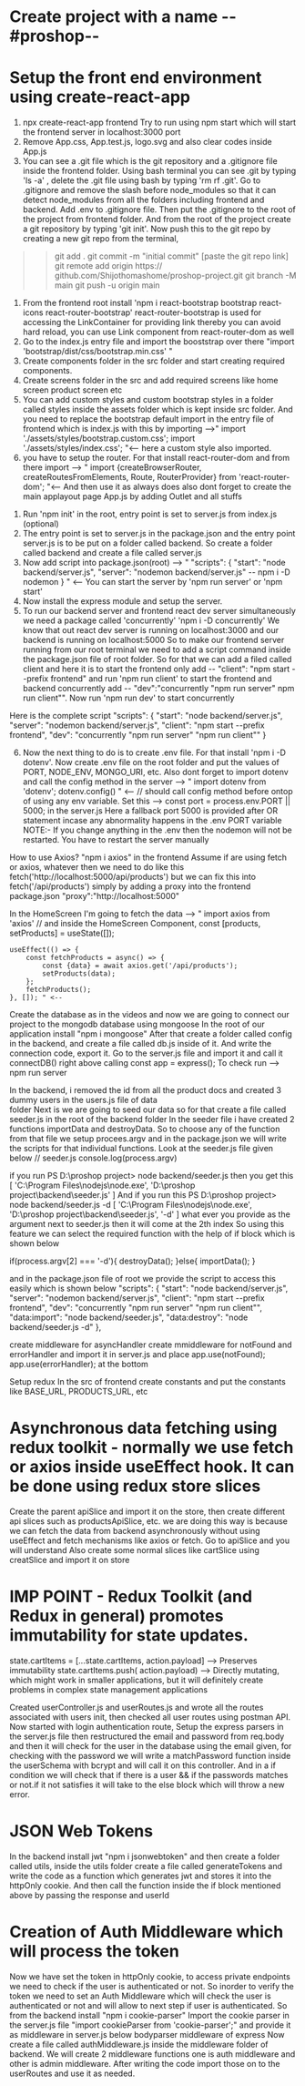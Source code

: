 <!-- FRONTEND -->

# Create project with a name --#proshop--
# Setup the front end environment using create-react-app

  1. npx create-react-app frontend
      Try to run using npm start which will start the frontend server in localhost:3000 port
  2. Remove App.css, App.test.js, logo.svg and also clear codes inside App.js
  3. You can see a .git file which is the git repository and a .gitignore file inside the frontend folder. Using bash terminal you can see .git by typing 'ls -a' , delete the .git file using bash by typing 'rm rf .git'. Go to .gitignore and remove the slash before node_modules so that it can detect node_modules from all the folders including frontend and backend. Add .env to .gitignore file. Then put the .gitignore to the root of the project from frontend folder. And from the root of the project create a git repository by typing 'git init'.
  Now push this to the git repo by creating a new git repo
  from the terminal, 
   >> git add .
   >> git commit -m "initial commit"
   >> [paste the git repo link] git remote add origin https://  github.com/Shijothomashome/proshop-project.git
   >> git branch -M main
   >> git push -u origin main

<!-- Header & footer components -->
 1. From the frontend root install 'npm i react-bootstrap bootstrap react-icons react-router-bootstrap'  react-router-bootstrap is used for accessing the LinkContainer for providing link thereby you can avoid hard reload, you can use Link component from react-router-dom as well 
 2. Go to the index.js entry file and import the booststrap over there "import 'bootstrap/dist/css/bootstrap.min.css' "
 3. Create components folder in the src folder and start creating required components.
 4. Create screens folder in the src and add required screens like home screen product screen etc
 5. You can add custom styles and custom bootstrap styles in a folder called styles inside the assets folder which is kept inside src folder. And you need to replace the bootstrap default import in the entry file of frontend which is index.js with this by importing -->" import './assets/styles/bootstrap.custom.css';
import './assets/styles/index.css'; "<-- here a custom style also imported.
 6. you have to setup the router. For that install react-router-dom and from there import --> " import {createBrowserRouter, createRoutesFromElements, Route, RouterProvider} from 'react-router-dom'; "<--
 And then use it as always does also dont forget to create the main applayout page App.js by adding Outlet and all stuffs


<!-- BACKEND -->

  1. Run 'npm init' in the root, entry point is set to server.js from index.js (optional)
  2. The entry point is set to server.js in the package.json and the entry point server.js is to be put on a folder called backend. So create a folder called backend and create a file called server.js
  3. Now add script into package.json(root) --> "  "scripts": {
    "start": "node backend/server.js",
    "server": "nodemon backend/server.js" -- npm i -D nodemon
  } " <-- You can start the server by 'npm run server' or 'npm start'
  4. Now install the express module and setup the server.
  5. To run our backend server and frontend react dev server simultaneously we need a package called 'concurrently'
  'npm i -D concurrently'
  We know that out react dev server is running on localhost:3000 and our backend is running on localhost:5000
  So to make our frontend server running from our root terminal we need to add a script command inside the package.json file of root folder. So for that we can add a filed called client and here it is
  to start the frontend only add -- "client": "npm start --prefix frontend" and run 'npm run client'
  to start the frontend and backend concurrently add -- "dev":"concurrently \"npm run server\" npm run client\"". Now run 'npm run dev' to start concurrently

  Here is the complete script
    "scripts": {
    "start": "node backend/server.js",
    "server": "nodemon backend/server.js",
    "client": "npm start --prefix frontend",
    "dev": "concurrently \"npm run server\" \"npm run client\""
  }

  6. Now the next thing to do is to create .env file. For that install 'npm i -D dotenv'. Now create .env file on the root folder and put the values of PORT, NODE_ENV, MONGO_URI, etc. Also dont forget to import dotenv and call the config method  in the server 
 --> " import dotenv from 'dotenv';
dotenv.config() " <-- // should call config method before ontop of using any env variable.
Set this --> const port = process.env.PORT || 5000; in the server.js Here a fallback port 5000 is provided after OR statement incase any abnormality happens in the .env PORT variable
NOTE:- If you change anything in the .env then the nodemon will not be restarted. You have to restart the server manually
 


<!-- FRONTEND -->
How to use Axios?
"npm i axios" in the frontend
Assume if are using fetch or axios, whatever then we need to do like this
fetch('http://localhost:5000/api/products') but we can fix this into fetch('/api/products') simply by adding a proxy into the frontend package.json  "proxy":"http://localhost:5000"

In the HomeScreen I'm going to fetch the data 
--> " import axios from 'axios'
// and inside the HomeScreen Component,
const [products, setProducts] = useState([]);

    useEffect(() => {
        const fetchProducts = async() => {
            const {data} = await axios.get('/api/products');
            setProducts(data);
        };
        fetchProducts();
    }, []); " <--


<!-- MONGOOSE SETUP -->
Create the database as in the videos and now we are going to connect our project to the mongodb database using mongoose
In the root of our application install "npm i mongoose"
After that create a folder called config in the backend, and create a file called db.js inside of it. And write the connection code, export it. Go to the server.js file and import it and call it connectDB() right above calling const app = express();
To check run --> npm run server


<!-- BACKEND -->
  In the backend, i removed the id from all the product docs
  and created 3 dummy users in the users.js file of data    
   folder
  Next is we are going to seed our data so for that create a file called seeder.js in the root of the backend folder
  In the seeder file i have created 2 functions importData and destroyData. So to choose any of the function from that file we setup procees.argv
  and in the package.json we will write the scripts for that individual functions. Look at the seeder.js file given below
  // seeder.js
  console.log(process.argv)

if you run 
PS D:\proshop project> node backend/seeder.js then you get this
[
  'C:\\Program Files\\nodejs\\node.exe',
  'D:\\proshop project\\backend\\seeder.js'
]
And if you run this 
PS D:\proshop project> node backend/seeder.js -d
[
  'C:\\Program Files\\nodejs\\node.exe',
  'D:\\proshop project\\backend\\seeder.js',
  '-d'
] 
what ever you provide as the argument next to seeder.js then it will come at the 2th index
So using this feature we can select the required function with the help of if block which is
shown below

if(process.argv[2] === '-d'){
    destroyData();
}else{
    importData();
}

and in the package.json file of root we provide the script to access this easily which is shown below
"scripts": {
    "start": "node backend/server.js",
    "server": "nodemon backend/server.js",
    "client": "npm start --prefix frontend",
    "dev": "concurrently \"npm run server\" \"npm run 
      client\"",
    "data:import": "node backend/seeder.js",
    "data:destroy": "node backend/seeder.js -d"
  },

create middleware for asyncHandler
create mmiddleware for notFound and errorHandler and import it in server.js and place 
app.use(notFound);
app.use(errorHandler); at the bottom



<!-- FRONTEND -->
Setup redux
In the src of frontend create constants and put the constants like BASE_URL, PRODUCTS_URL, etc
# Asynchronous data fetching using redux toolkit - normally we use fetch or axios inside useEffect hook. It can be done using redux store slices 
Create the parent apiSlice and import it on the store, then create different api slices such as productsApiSlice, etc. we are doing this way is because we can fetch the data from backend asynchronously without using useEffect and fetch mechanisms like axios or fetch. 
Go to apiSlice and you will understand
Also create some normal slices like cartSlice using creatSlice and import it on store

# IMP POINT - Redux Toolkit (and Redux in general) promotes immutability for state updates.
state.cartItems = [...state.cartItems, action.payload] --> Preserves immutability
state.cartItems.push( action.payload) --> Directly mutating, which might work in smaller applications, but it will definitely create problems in complex state management applications



<!-- BACKEND AUTHENTICATION -->
Created userController.js and userRoutes.js and
wrote all the routes associated with users init, then checked all user routes using postman API.
Now started with login authentication route, Setup the express parsers in the server.js file
 then restructured the email and password from req.body and then it will check for the user in the database using the email given, for checking with the password we will write a matchPassword function inside the userSchema with bcrypt and will call it on this controller. And in a if condition we will check that if there is a user && if the passwords matches or not.if it not satisfies it will take to the else block which will throw a new error.

# JSON Web Tokens
In the backend install jwt "npm i jsonwebtoken"
and then create a folder called utils, inside the utils folder create a file called generateTokens and write the code as a function which generates jwt and stores it into the httpOnly cookie. And then call the function inside the if block mentioned above by passing the response and userId

# Creation of Auth Middleware which will process the token
Now we have set the token in httpOnly cookie, to access private endpoints we need to check if the user is authenticated or not. So inorder to verify the token we need to set an Auth Middleware which will check the user is authenticated or not and will allow to next step if user is authenticated.
So from the backend install "npm i cookie-parser"
Import the cookie parser in the server.js file
"import cookieParser from 'cookie-parser';" and provide it as middleware in server.js below bodyparser middleware of express
Now create a file called authMiddleware.js inside the middleware folder of backend.
We will create 2 middleware functions one is auth middleware and other is admin middleware. After writing the code import those on to the userRoutes and use it as needed.

